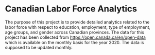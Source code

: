 # Canadian Labor Force Analytics

The purpose of this project is to provide detailed analytics related to the labor force with respect to education, employment, type of employment, age groups, and gender across Canadian provinces.
The data for this project has been collected from https://open.canada.ca/en/open-data which is available on the monthly basis for the year 2020. The data is supposed to be updated monthly.  

